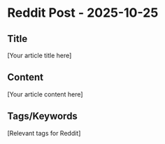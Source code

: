 # Reddit Post - 2025-10-25

## Title
[Your article title here]

## Content
[Your article content here]

## Tags/Keywords
[Relevant tags for Reddit]
